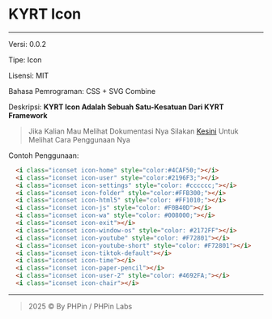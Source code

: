 # KYRT Icon
---
Versi: 0.0.2

Tipe: Icon

Lisensi: MIT

Bahasa Pemrograman: CSS + SVG Combine

Deskripsi: **KYRT Icon Adalah Sebuah Satu-Kesatuan Dari KYRT Framework**

> Jika Kalian Mau Melihat Dokumentasi Nya Silakan [Kesini](https://kyrt.my.id/docs/how-to-use-kyrt-icon) Untuk Melihat Cara Penggunaan Nya


Contoh Penggunaan:
```html
  <i class="iconset icon-home" style="color:#4CAF50;"></i>
  <i class="iconset icon-user" style="color:#2196F3;"></i>
  <i class="iconset icon-settings" style="color: #cccccc;"></i>
  <i class="iconset icon-folder" style="color:#FFB300;"></i>
  <i class="iconset icon-html5" style="color: #FF1010;"></i>
  <i class="iconset icon-js" style="color: #F0B40D"></i>
  <i class="iconset icon-wa" style="color: #008000;"></i>
  <i class="iconset icon-exit"></i>
  <i class="iconset icon-window-os" style="color: #2172FF"></i>
  <i class="iconset icon-youtube" style="color: #F72801"></i>
  <i class="iconset icon-youtube-short" style="color: #F72801"></i>
  <i class="iconset icon-tiktok-default"></i>
  <i class="iconset icon-time"></i>
  <i class="iconset icon-paper-pencil"></i>
  <i class="iconset icon-user-2" style="color: #4692FA;"></i>
  <i class="iconset icon-chair"></i>
```

---

>  2025 © By PHPin / PHPin Labs
